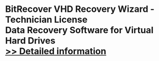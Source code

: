 # BitRecover VHD Recovery Wizard - Technician License<br />Data Recovery Software for Virtual Hard Drives<br />[>> Detailed information](https://secure.shareit.com/shareit/product.html?productid=300798749&affiliateid=200057808)